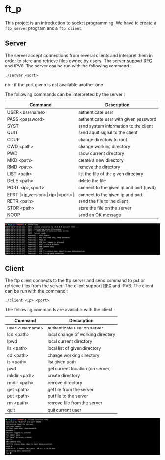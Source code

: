 # ft_p

This project is an introduction to socket programming. We have to create a `ftp server` program and a `ftp client`.


## Server

The server accept connections from several clients and interpret them in order to store and retrieve files owned by users. The server support [RFC](https://tools.ietf.org/html/rfc959) and IPV6. The server can be run with the following command :

```
./server <port>
```

nb : if the port given is not available another one 

The following commands can be interpreted by the server :

| Command | Description |
| ---     | --- |
| USER \<username> | authenticate user |
| PASS \<password> | authenticate user with given password |
| SYST | send system information to the client |
| QUIT | send aquit signal to the client |
| CDUP | change directory to root |
| CWD  \<path> | change working directory |
| PWD | show current directory |
| MKD \<path> | create a new directory |
| RMD \<path> | remove the directory |
| LIST \<path> | list the file of the given directory |
| DELE \<path> | delete the file |
| PORT \<ip>\,\<port> | connect to the given ip and port (ipv4) |
| EPRT \|\<ip_version>\|\<ip>\|\<port>\| | connect to the given ip and port |
| RETR \<path> | send the file to the client |
| STOR \<path> | store the file on the server |
| NOOP | send an OK message |

<p>
<img src="imgs/server.png" width="900" />
<p/>

## Client

The ftp client connects to the ftp server and send command to put or retrieve files from the server. The client support [RFC](https://tools.ietf.org/html/rfc959) and IPV6. The client can be run with the command :

```
./client <ip> <port>
```

The following commands are available with the client :

| Command | Description |
| ---     | --- |
| user \<username> | authenticate user on server |
| lcd \<path> | local change of working directory |
| lpwd | local current directory |
| lls \<path> | local list of given directory |
| cd \<path> | change working directory |
| ls \<path> | list given path |
| pwd | get current location (on server) |
| mkdir \<path> | create directory |
| rmdir \<path> | remove directory |
| get \<path> | get file from the server |
| put \<path> | put file to the server |
| rm \<path> | remove file from the server |
| quit | quit current user |


<p >
<img src="imgs/client.png" width="900" />
<p/>
